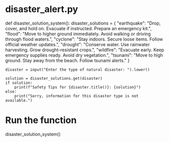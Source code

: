# disaster_alert.py
def disaster_solution_system():
    disaster_solutions = {
        "earthquake": "Drop, cover, and hold on. Evacuate if instructed. Prepare an emergency kit.",
        "flood": "Move to higher ground immediately. Avoid walking or driving through flood waters.",
        "cyclone": "Stay indoors. Secure loose items. Follow official weather updates.",
        "drought": "Conserve water. Use rainwater harvesting. Grow drought-resistant crops.",
        "wildfire": "Evacuate early. Keep emergency supplies ready. Avoid dry vegetation.",
        "tsunami": "Move to high ground. Stay away from the beach. Follow tsunami alerts."
    }

    disaster = input("Enter the type of natural disaster: ").lower()

    solution = disaster_solutions.get(disaster)
    if solution:
        print(f"Safety Tips for {disaster.title()}: {solution}")
    else:
        print("Sorry, information for this disaster type is not available.")

# Run the function
disaster_solution_system()
